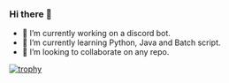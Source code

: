 ### Hi there 👋

<!--
**Mastermind-sap/Mastermind-sap** is a ✨ _special_ ✨ repository because its `README.md` (this file) appears on your GitHub profile.

Here are some ideas to get you started:

- 🤔 I’m looking for help with ...
- 💬 Ask me about ...
- 📫 How to reach me: ...
- 😄 Pronouns: ...
- ⚡ Fun fact: ...
-->

- 🔭 I’m currently working on a discord bot.
- 🌱 I’m currently learning Python, Java and Batch script.
- 👯 I’m looking to collaborate on any repo.


[![trophy](https://github-profile-trophy.vercel.app/?username=Mastermind-sap&theme=onedark)](https://github.com/ryo-ma/github-profile-trophy)
